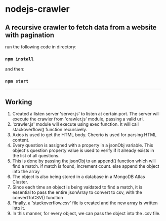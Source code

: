 # nodejs-crawler
## A recursive crawler to fetch data from a website with pagination

run the following code in directory:
### `npm install`

and then:
### `npm start`

-------------------------------------
## Working
1. Created a listen server 'server.js' to listen at certain port. The server will execute the crawler from 'crawler.js' module, passing a valid url. <br />
2. 'crawler.js' module will execute using exec function. It will call stackoverflow() function recursively. <br />
3. Axios is used to get the HTML body. Cheerio is used for parsing HTML content. <br />
4. Every question is assigned with a property in a jsonObj variable. This object's question property value is used to verify if it already exists in the list of all questions. <br />
5. This is done by passing the jsonObj to an append() function which will find a match. if match is found, increment count. else append the object into the array <br />
6. The object is also being stored in a database in a MongoDB Atlas Cluster. <br />
7. Since each time an object is being vaidated to find a match, it is essential to pass the entire jsonArray to convert to csv, with the convertToCSV() function <br />
8. Finally, a 'stackoverflow.csv' file is created and the new array is written into it. <br />
9. In this manner, for every object, we can pass the object into the .csv file.

